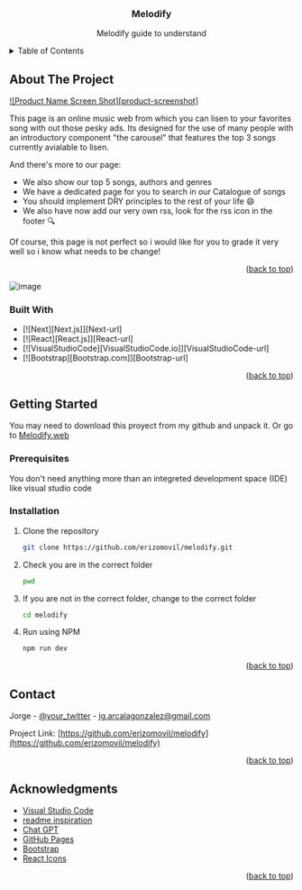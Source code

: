 <a name="readme-top"></a>
<br />
<div align="center">
  <h3 align="center">Melodify</h3>
  <p align="center">
    Melodify guide to understand
  </p>
</div>

<!-- TABLE OF CONTENTS -->
<details>
  <summary>Table of Contents</summary>
  <ol>
    <li>
      <a href="#about-the-project">About The Project</a>
      <ul>
        <li><a href="#built-with">Built With</a></li>
      </ul>
    </li>
    <li>
      <a href="#getting-started">Getting Started</a>
      <ul>
        <li><a href="#prerequisites">Prerequisites</a></li>
        <li><a href="#installation">Installation</a></li>
      </ul>
    </li>
    <li><a href="#usage">Usage</a></li>
    <li><a href="#roadmap">Roadmap</a></li>
    <li><a href="#contact">Contact</a></li>
    <li><a href="#acknowledgments">Acknowledgments</a></li>
  </ol>
</details>



<!-- ABOUT THE PROJECT -->
## About The Project

[![Product Name Screen Shot][product-screenshot]](https://example.com)

This page is an online music web from which you can lisen to your favorites song with out those pesky ads.
Its designed for the use of many people with an introductory component "the carousel" that features the top 3 songs currently avialable to lisen.

And there's more to our page:
* We also show our top 5 songs, authors and genres
* We have a dedicated page for you to search in our Catalogue of songs
* You should implement DRY principles to the rest of your life :smile:
* We also have now add our very own rss, look for the rss icon in the footer :mag:

Of course, this page is not perfect so i would like for you to grade it very well so i know what needs to be change!

<p align="right">(<a href="#readme-top">back to top</a>)</p>

![image](https://github.com/erizomovil/melodify/assets/124067989/3c0a6dc6-c5fd-4010-9b2f-ca5ef12fe2ef)


### Built With


* [![Next][Next.js]][Next-url]
* [![React][React.js]][React-url]
* [![VisualStudioCode][VisualStudioCode.io]][VisualStudioCode-url]
* [![Bootstrap][Bootstrap.com]][Bootstrap-url]


<p align="right">(<a href="#readme-top">back to top</a>)</p>



<!-- GETTING STARTED -->
## Getting Started

You may need to download this proyect from my github and unpack it.
Or go to <a href=https://melodify-d278a.web.app/>Melodify.web</a>

### Prerequisites

You don't need anything more than an integreted development space (IDE) like visual studio code 

### Installation

1. Clone the repository
   ```sh
   git clone https://github.com/erizomovil/melodify.git
   ```
2. Check you are in the correct folder 
   ```sh
   pwd
   ```
3. If you are not in the correct folder, change to the correct folder
   ```sh
   cd melodify
   ```
4. Run using NPM 
   ```sh
   npm run dev
   ```

<p align="right">(<a href="#readme-top">back to top</a>)</p>

<!-- CONTACT -->
## Contact

Jorge - [@your_twitter](https://twitter.com/erizomovil) - jg.arcalagonzalez@gmail.com

Project Link: [https://github.com/erizomovil/melodify](https://github.com/erizomovil/melodify)

<p align="right">(<a href="#readme-top">back to top</a>)</p>


<!-- ACKNOWLEDGMENTS -->
## Acknowledgments


* [Visual Studio Code](https://choosealicense.com)
* [readme inspiration](https://github.com/othneildrew/Best-README-Template/blob/master/README.md)
* [Chat GPT](https://chat.openai.com)
* [GitHub Pages](https://pages.github.com)
* [Bootstrap](https://getbootstrap.com/)
* [React Icons](https://react-icons.github.io/react-icons/search)

<p align="right">(<a href="#readme-top">back to top</a>)</p>
